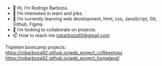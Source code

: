 - 👋 Hi, I’m Rodrigo Barboza.
- 👀 I’m interested in learn and jobs.
- 🌱 I’m currently learning web development, html, css, JavaScript, Git, Github, Figma.
- 💞️ I’m looking to collaborate on projects.
- 📫 How to reach me robarboza92@gmail.com

Tripleten bootcamp projects:
https://robarboza92.github.io/web_project_coffeeshop/
https://robarboza92.github.io/web_project_homeland/

